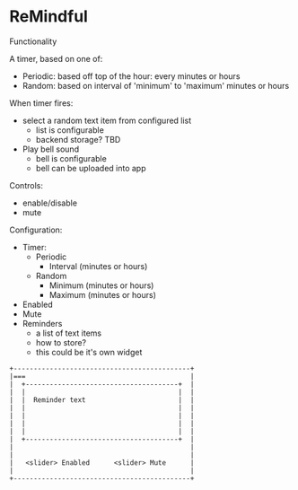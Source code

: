 ReMindful
=========

Functionality

A timer, based on one of:
- Periodic: based off top of the hour: every minutes or hours
- Random: based on interval of 'minimum' to 'maximum' minutes or hours

When timer fires:
- select a random text item from configured list
    - list is configurable
    - backend storage? TBD
- Play bell sound
    - bell is configurable
    - bell can be uploaded into app

Controls:
- enable/disable
- mute

Configuration:
- Timer:
    - Periodic
        - Interval (minutes or hours) 
    - Random
        - Minimum (minutes or hours)
        - Maximum (minutes or hours)
- Enabled
- Mute
- Reminders
    - a list of text items
    - how to store?
    - this could be it's own widget

```
+--------------------------------------------+
|===                                         |
|  +--------------------------------------+  |
|  |                                      |  |
|  |  Reminder text                       |  |
|  |                                      |  |
|  |                                      |  |
|  |                                      |  |
|  |                                      |  |
|  +--------------------------------------+  |
|                                            |
|                                            |
|   <slider> Enabled      <slider> Mute      |
|                                            |
+--------------------------------------------+
```
